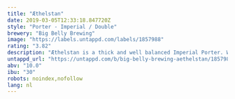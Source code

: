 ```yaml
---
title: "Æthelstan"
date: 2019-03-05T12:33:18.847720Z
style: "Porter - Imperial / Double"
brewery: "Big Belly Brewing"
image: "https://labels.untappd.com/labels/1857988"
rating: "3.82"
description: "Æthelstan is a thick and well balanced Imperial Porter. We used peated whisky malts to give a little touch of whisky flavor. Togheter with the very extensive malt bill, Æthelstan has a complex flavor not a lot of other beers offer. Don't drink it too cold and enjoy is slowly. Cheers! "
untappd_url: "https://untappd.com/b/big-belly-brewing-aethelstan/1857988"
abv: "10.0"
ibu: "30"
robots: noindex,nofollow
lang: nl
---
```

